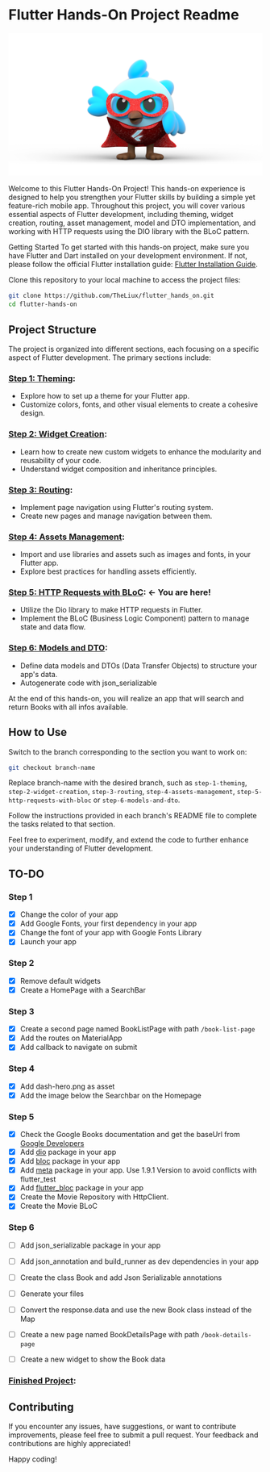 # Flutter Hands-On Project Readme
![Dash Hero](/assets/dash-hero.png)

Welcome to this Flutter Hands-On Project! 
This hands-on experience is designed to help you strengthen your Flutter skills by building a simple yet feature-rich mobile app. 
Throughout this project, you will cover various essential aspects of Flutter development, including theming, widget creation, routing, asset management, model and DTO implementation, and working with HTTP requests using the DIO library with the BLoC pattern.

Getting Started
To get started with this hands-on project, make sure you have Flutter and Dart installed on your development environment. If not, please follow the official Flutter installation guide: [Flutter Installation Guide](https://docs.flutter.dev/get-started/install).

Clone this repository to your local machine to access the project files:
```bash
git clone https://github.com/TheLiux/flutter_hands_on.git
cd flutter-hands-on
```

## Project Structure
The project is organized into different sections, each focusing on a specific aspect of Flutter development. The primary sections include:

### [Step 1: Theming](https://github.com/TheLiux/flutter_hands_on/tree/step-1-theming):

- Explore how to set up a theme for your Flutter app.
- Customize colors, fonts, and other visual elements to create a cohesive design.
  
### [Step 2: Widget Creation](https://github.com/TheLiux/flutter_hands_on/tree/step-2-widget-creation):

- Learn how to create new custom widgets to enhance the modularity and reusability of your code.
- Understand widget composition and inheritance principles.

### [Step 3: Routing](https://github.com/TheLiux/flutter_hands_on/tree/step-3-routing):

- Implement page navigation using Flutter's routing system.
- Create new pages and manage navigation between them.

###  [Step 4: Assets Management](https://github.com/TheLiux/flutter_hands_on/tree/step-4-assets-management):

- Import and use libraries and assets such as images and fonts, in your Flutter app.
- Explore best practices for handling assets efficiently.

### [Step 5: HTTP Requests with BLoC](https://github.com/TheLiux/flutter_hands_on/tree/step-5-http-requests-with-bloc): <- You are here!

- Utilize the Dio library to make HTTP requests in Flutter.
- Implement the BLoC (Business Logic Component) pattern to manage state and data flow.

### [Step 6: Models and DTO](https://github.com/TheLiux/flutter_hands_on/tree/step-6-models-and-dto):

- Define data models and DTOs (Data Transfer Objects) to structure your app's data.
- Autogenerate code with json_serializable

At the end of this hands-on, you will realize an app that will search and return Books with all infos available.

## How to Use
Switch to the branch corresponding to the section you want to work on:

```bash
git checkout branch-name
```

Replace branch-name with the desired branch, such as `step-1-theming`, `step-2-widget-creation`, `step-3-routing`, `step-4-assets-management`, `step-5-http-requests-with-bloc` or `step-6-models-and-dto`.

Follow the instructions provided in each branch's README file to complete the tasks related to that section.

Feel free to experiment, modify, and extend the code to further enhance your understanding of Flutter development.

## TO-DO
### Step 1
- [X] Change the color of your app
- [X] Add Google Fonts, your first dependency in your app
- [X] Change the font of your app with Google Fonts Library
- [X] Launch your app

### Step 2
- [X] Remove default widgets
- [X] Create a HomePage with a SearchBar

### Step 3
- [X] Create a second page named BookListPage with path `/book-list-page`
- [X] Add the routes on MaterialApp
- [X] Add callback to navigate on submit

### Step 4
- [X] Add dash-hero.png as asset
- [X] Add the image below the Searchbar on the Homepage
  
### Step 5
- [X] Check the Google Books documentation and get the baseUrl from [Google Developers](https://developers.google.com/books/docs/v1/using?hl=it)
- [X] Add [dio](https://pub.dev/packages/dio) package in your app
- [X] Add [bloc](https://pub.dev/packages/bloc) package in your app
- [X] Add [meta](https://pub.dev/packages/meta) package in your app. Use 1.9.1 Version to avoid conflicts with flutter_test
- [X] Add [flutter_bloc](https://pub.dev/packages/flutter_bloc) package in your app
- [X] Create the Movie Repository with HttpClient.
- [X] Create the Movie BLoC

### Step 6
- [ ] Add json_serializable package in your app
- [ ] Add json_annotation and build_runner as dev dependencies in your app
- [ ] Create the class Book and add Json Serializable annotations
- [ ] Generate your files
- [ ] Convert the response.data and use the new Book class instead of the Map
- [ ] Create a new page named BookDetailsPage with path `/book-details-page`
- [ ] Create a new widget to show the Book data
  

###  [Finished Project](https://github.com/TheLiux/flutter_hands_on):

## Contributing
If you encounter any issues, have suggestions, or want to contribute improvements, please feel free to submit a pull request. Your feedback and contributions are highly appreciated!

Happy coding!





